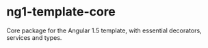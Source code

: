 # ng1-template-core
Core package for the Angular 1.5 template, with essential decorators, services and types.
